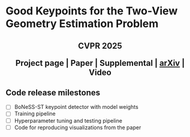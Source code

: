 # Good Keypoints for the Two-View Geometry Estimation Problem

## <p align="center">CVPR 2025</p>  <p align="center"> Project page | Paper | Supplemental | [arXiv](https://arxiv.org/abs/2503.18767) | Video</p> 

## Code release milestones
- [ ] BoNeSS-ST keypoint detector with model weights
- [ ] Training pipeline
- [ ] Hyperparameter tuning and testing pipeline
- [ ] Code for reproducing visualizations from the paper
